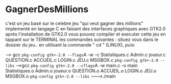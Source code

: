 # GagnerDesMillions
c'est un jeu basé sur le celebre jeu "qui veut gagner des millions" implementé en langage C en faisant des interfaces
graphiques avec GTK2.0
aprés l'installation de GTK2.0 vous pouvez compiler et executer cette jeu en tappant 
sur le TERMINAL les commandes suivantes :
situez vous dans le dossier du jeu.. en utilisant la commande " cd " (LINUX), puis:

--> gcc `pkg-config gtk+-2.0 --flags`A -w  -c Statistiques.c Admin.c joueur.c QUESTION.c  ACCUEIL.c LOGIN.c JEU.c  MSGBOX.c  `pkg-config gtk+-2.0 --libs`
-->gcc `pkg-config gtk+-2.0 --cflags`A -w main.c  -o main Statistiques.o Admin.o joueur.o QUESTION.o  ACCUEIL.o LOGIN.o JEU.o MSGBOX.o  `pkg-config gtk+-2.0 --libs`
--->./main
